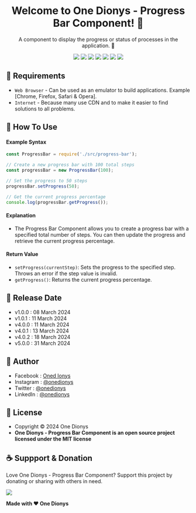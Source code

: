 <h1 align="center">Welcome to One Dionys - Progress Bar Component! 👋 </h1>

<p align="center">A component to display the progress or status of processes in the application. 💖 </p>

<p align="center">
<img src="https://img.shields.io/github/contributors/onedionys/onedionys-progress-bar-component?style=flat-square">
<img src="https://img.shields.io/github/issues/onedionys/onedionys-progress-bar-component?style=flat-square">
<img src="https://img.shields.io/github/stars/onedionys/onedionys-progress-bar-component?style=flat-square"> 
<img src="https://img.shields.io/github/forks/onedionys/onedionys-progress-bar-component?style=flat-square">
<img src="https://img.shields.io/github/last-commit/onedionys/onedionys-progress-bar-component.svg?style=flat-square">
<img src="https://img.shields.io/github/languages/code-size/onedionys/onedionys-progress-bar-component?style=flat-square">
<img src="https://img.shields.io/github/license/onedionys/onedionys-progress-bar-component?style=flat-square">
</p>

## 💾 Requirements

* `Web Browser` - Can be used as an emulator to build applications. Example [Chrome, Firefox, Safari & Opera].
* `Internet` - Because many use CDN and to make it easier to find solutions to all problems.

## 🎯 How To Use

#### Example Syntax

```javascript
const ProgressBar = require('./src/progress-bar');

// Create a new progress bar with 100 total steps
const progressBar = new ProgressBar(100);

// Set the progress to 50 steps
progressBar.setProgress(50);

// Get the current progress percentage
console.log(progressBar.getProgress());
```

#### Explanation

* The Progress Bar Component allows you to create a progress bar with a specified total number of steps. You can then update the progress and retrieve the current progress percentage.

#### Return Value

* `setProgress(currentStep)`: Sets the progress to the specified step. Throws an error if the step value is invalid.
* `getProgress()`: Returns the current progress percentage.

## 📆 Release Date

* v1.0.0 : 08 March 2024
* v1.0.1 : 11 March 2024
* v4.0.0 : 11 March 2024
* v4.0.1 : 13 March 2024
* v4.0.2 : 18 March 2024
* v5.0.0 : 31 March 2024

## 🧑 Author

* Facebook : <a href="https://www.facebook.com/theonedionys"> Oned Ionys</a>
* Instagram : <a href="https://www.instagram.com/onedionys/"> @onedionys</a>
* Twitter : <a href="https://twitter.com/onedionys"> @onedionys</a>
* LinkedIn :  <a href="https://www.linkedin.com/in/onedionys/"> @onedionys</a>

## 📝 License

* Copyright © 2024 One Dionys
* **One Dionys - Progress Bar Component is an open source project licensed under the MIT license**

## ☕️ Suppport & Donation

Love One Dionys - Progress Bar Component? Support this project by donating or sharing with others in need.

<a href="https://www.buymeacoffee.com/onedionys"><img src="https://img.shields.io/badge/Buy_Me_A_Coffee-FFDD00?style=for-the-badge&logo=buy-me-a-coffee&logoColor=black"/> </a>

**Made with ❤️ One Dionys**
